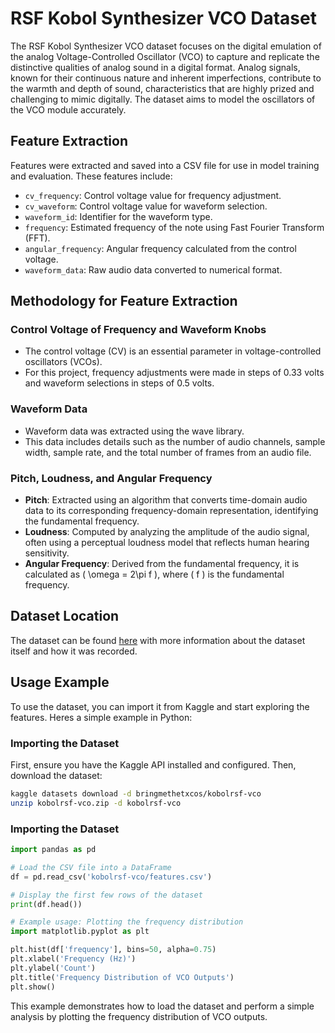 # RSF Kobol Synthesizer VCO Dataset

The RSF Kobol Synthesizer VCO dataset focuses on the digital emulation of the analog Voltage-Controlled Oscillator (VCO) to capture and replicate the distinctive qualities of analog sound in a digital format. Analog signals, known for their continuous nature and inherent imperfections, contribute to the warmth and depth of sound, characteristics that are highly prized and challenging to mimic digitally. The dataset aims to model the oscillators of the VCO module accurately.

## Feature Extraction

Features were extracted and saved into a CSV file for use in model training and evaluation. These features include:

- `cv_frequency`: Control voltage value for frequency adjustment.
- `cv_waveform`: Control voltage value for waveform selection.
- `waveform_id`: Identifier for the waveform type.
- `frequency`: Estimated frequency of the note using Fast Fourier Transform (FFT).
- `angular_frequency`: Angular frequency calculated from the control voltage.
- `waveform_data`: Raw audio data converted to numerical format.

## Methodology for Feature Extraction

### Control Voltage of Frequency and Waveform Knobs

- The control voltage (CV) is an essential parameter in voltage-controlled oscillators (VCOs).
- For this project, frequency adjustments were made in steps of 0.33 volts and waveform selections in steps of 0.5 volts.

### Waveform Data

- Waveform data was extracted using the wave library.
- This data includes details such as the number of audio channels, sample width, sample rate, and the total number of frames from an audio file.

### Pitch, Loudness, and Angular Frequency

- **Pitch**: Extracted using an algorithm that converts time-domain audio data to its corresponding frequency-domain representation, identifying the fundamental frequency.
- **Loudness**: Computed by analyzing the amplitude of the audio signal, often using a perceptual loudness model that reflects human hearing sensitivity.
- **Angular Frequency**: Derived from the fundamental frequency, it is calculated as \( \omega = 2\pi f \), where \( f \) is the fundamental frequency.

## Dataset Location

The dataset can be found [here](https://www.kaggle.com/datasets/bringmethetxcos/kobolrsf-vco) with more information about the dataset itself and how it was recorded.

## Usage Example

To use the dataset, you can import it from Kaggle and start exploring the features. Heres a simple example in Python:

### Importing the Dataset

First, ensure you have the Kaggle API installed and configured. Then, download the dataset:

```bash
kaggle datasets download -d bringmethetxcos/kobolrsf-vco
unzip kobolrsf-vco.zip -d kobolrsf-vco
```

### Importing the Dataset

```python
import pandas as pd

# Load the CSV file into a DataFrame
df = pd.read_csv('kobolrsf-vco/features.csv')

# Display the first few rows of the dataset
print(df.head())

# Example usage: Plotting the frequency distribution
import matplotlib.pyplot as plt

plt.hist(df['frequency'], bins=50, alpha=0.75)
plt.xlabel('Frequency (Hz)')
plt.ylabel('Count')
plt.title('Frequency Distribution of VCO Outputs')
plt.show()

```

This example demonstrates how to load the dataset and perform a simple analysis by plotting the frequency distribution of VCO outputs.



